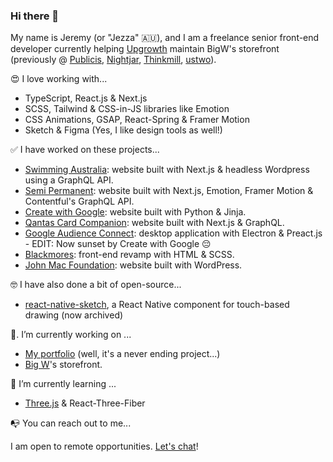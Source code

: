 ### Hi there 👋

My name is Jeremy (or "Jezza" 🇦🇺), and I am a freelance senior front-end developer currently helping [Upgrowth](https://www.upgrowth.com.au/) maintain BigW's storefront (previously @ [Publicis](https://www.publicis.com.au/), [Nightjar](https://nightjar.co), [Thinkmill](https://www.thinkmill.com.au/), [ustwo](https://www.ustwo.com/)).

😍  I love working with...

- TypeScript, React.js & Next.js
- SCSS, Tailwind & CSS-in-JS libraries like Emotion
- CSS Animations, GSAP, React-Spring & Framer Motion
- Sketch & Figma (Yes, I like design tools as well!)

✅  I have worked on these projects...

- [Swimming Australia](https://swimming.org.au): website built with Next.js & headless Wordpress using a GraphQL API.
- [Semi Permanent](https://semipermanent.com/): website built with Next.js, Emotion, Framer Motion & Contentful's GraphQL API.
- [Create with Google](https://create.withgoogle.com/): website built with Python & Jinja.
- [Qantas Card Companion](https://cardcompanion.qantas.com/): website built with Next.js & GraphQL.
- [Google Audience Connect](https://create.withgoogle.com/tools/audience-connect): desktop application with Electron & Preact.js - EDIT: Now sunset by Create with Google 😔
- [Blackmores](https://blackmores.netlify.app): front-end revamp with HTML & SCSS.
- [John Mac Foundation](https://johnmacfoundation.org/): website built with WordPress.

🤓  I have also done a bit of open-source...

- [react-native-sketch](https://github.com/jgrancher/react-native-sketch), a React Native component for touch-based drawing (now archived)

🔭. I’m currently working on ...

- [My portfolio](https://jeremygrancher.com) (well, it's a never ending project...)
- [Big W](https://www.bigw.com.au/)'s storefront.

🌱  I’m currently learning ...

- [Three.js](https://threejs-journey.xyz/) & React-Three-Fiber

📭  You can reach out to me...

I am open to remote opportunities. [Let's chat](mailto:jgrancher@gmail.com?subject=Hello%20from%20Github%20!)!
